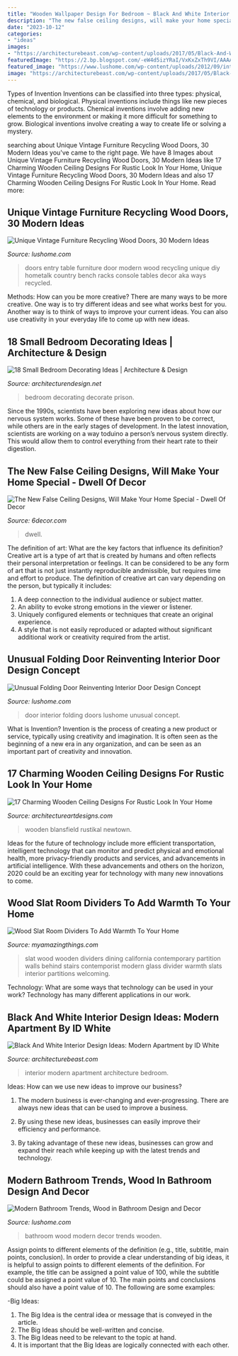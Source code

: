 ```yaml
---
title: "Wooden Wallpaper Design For Bedroom ~ Black And White Interior Design Ideas: Modern Apartment By Id White"
description: "The new false ceiling designs, will make your home special"
date: "2023-10-12"
categories:
- "ideas"
images:
- "https://architecturebeast.com/wp-content/uploads/2017/05/Black-And-White-Interior-Design-Ideas-Modern-Apartment-by-ID-White-on-Architecture-Beast-06-min.jpg"
featuredImage: "https://2.bp.blogspot.com/-eW4d5izYRaI/VxKxZxTh9VI/AAAAAAAAkTk/UJHWxbebWxEFyTfljebN8CEWO-yI3K3NACLcB/s1600/5.jpg"
featured_image: "https://www.lushome.com/wp-content/uploads/2012/09/interior-doors-matharoo-curtain-door-2.jpg"
image: "https://architecturebeast.com/wp-content/uploads/2017/05/Black-And-White-Interior-Design-Ideas-Modern-Apartment-by-ID-White-on-Architecture-Beast-06-min.jpg"
---
```



Types of Invention
Inventions can be classified into three types: physical, chemical, and biological. Physical inventions include things like new pieces of technology or products. Chemical inventions involve adding new elements to the environment or making it more difficult for something to grow. Biological inventions involve creating a way to create life or solving a mystery.

	

		
searching about Unique Vintage Furniture Recycling Wood Doors, 30 Modern Ideas you've came to the right page. We have 8 Images about Unique Vintage Furniture Recycling Wood Doors, 30 Modern Ideas like 17 Charming Wooden Ceiling Designs For Rustic Look In Your Home, Unique Vintage Furniture Recycling Wood Doors, 30 Modern Ideas and also 17 Charming Wooden Ceiling Designs For Rustic Look In Your Home. Read more:
		
    
## Unique Vintage Furniture Recycling Wood Doors, 30 Modern Ideas

<img loading=lazy src="https://www.lushome.com/wp-content/uploads/2014/06/recycling-wood-doors-vintage-furniture-racks-console-tables-8.jpg" onerror="this.onerror=null;this.src='https://tse1.mm.bing.net/th?id=OIP.V_9Svs9Cj0Gom-a5GCzllAAAAA&amp;pid=15.1';" alt="Unique Vintage Furniture Recycling Wood Doors, 30 Modern Ideas">

_Source: lushome.com_

>doors entry table furniture door modern wood recycling unique diy hometalk country bench racks console tables decor aka ways recycled. 

	

Methods: How can you be more creative?
There are many ways to be more creative. One way is to try different ideas and see what works best for you. Another way is to think of ways to improve your current ideas. You can also use creativity in your everyday life to come up with new ideas.

    
## 18 Small Bedroom Decorating Ideas | Architecture &amp; Design

<img loading=lazy src="https://cdn.architecturendesign.net/wp-content/uploads/2014/09/decorate-small-bedroom-with-wall-paneling-and-wall-sconces.jpg" onerror="this.onerror=null;this.src='https://tse2.mm.bing.net/th?id=OIP.-NbF5w0XpZJDiankmHrIWwHaLE&amp;pid=15.1';" alt="18 Small Bedroom Decorating Ideas | Architecture &amp; Design">

_Source: architecturendesign.net_

>bedroom decorating decorate prison. 

	

Since the 1990s, scientists have been exploring new ideas about how our nervous system works. Some of these have been proven to be correct, while others are in the early stages of development. In the latest innovation, scientists are working on a way toduino a person’s nervous system directly. This would allow them to control everything from their heart rate to their digestion.

    
## The New False Ceiling Designs, Will Make Your Home Special - Dwell Of Decor

<img loading=lazy src="https://2.bp.blogspot.com/-eW4d5izYRaI/VxKxZxTh9VI/AAAAAAAAkTk/UJHWxbebWxEFyTfljebN8CEWO-yI3K3NACLcB/s1600/5.jpg" onerror="this.onerror=null;this.src='https://tse2.mm.bing.net/th?id=OIP.CGnKe_NgYwhsTyQ-Es8ANAHaJ4&amp;pid=15.1';" alt="The New False Ceiling Designs, Will Make Your Home Special - Dwell Of Decor">

_Source: 6decor.com_

>dwell. 

	

The definition of art: What are the key factors that influence its definition?
Creative art is a type of art that is created by humans and often reflects their personal interpretation or feelings. It can be considered to be any form of art that is not just instantly reproducible andmissible, but requires time and effort to produce. The definition of creative art can vary depending on the person, but typically it includes:
1. A deep connection to the individual audience or subject matter.
2. An ability to evoke strong emotions in the viewer or listener.
3. Uniquely configured elements or techniques that create an original experience.
4. A style that is not easily reproduced or adapted without significant additional work or creativity required from the artist.

    
## Unusual Folding Door Reinventing Interior Door Design Concept

<img loading=lazy src="https://www.lushome.com/wp-content/uploads/2012/09/interior-doors-matharoo-curtain-door-2.jpg" onerror="this.onerror=null;this.src='https://tse2.mm.bing.net/th?id=OIP.cZo8rV9rhDOx2X87DvpdhgAAAA&amp;pid=15.1';" alt="Unusual Folding Door Reinventing Interior Door Design Concept">

_Source: lushome.com_

>door interior folding doors lushome unusual concept. 

	

What is Invention?
Invention is the process of creating a new product or service, typically using creativity and imagination. It is often seen as the beginning of a new era in any organization, and can be seen as an important part of creativity and innovation.

    
## 17 Charming Wooden Ceiling Designs For Rustic Look In Your Home

<img loading=lazy src="https://www.architectureartdesigns.com/wp-content/uploads/2015/11/75.jpg" onerror="this.onerror=null;this.src='https://tse4.mm.bing.net/th?id=OIP.oJL2BmJf1R7-TXeGU7QGbAHaE6&amp;pid=15.1';" alt="17 Charming Wooden Ceiling Designs For Rustic Look In Your Home">

_Source: architectureartdesigns.com_

>wooden blansfield rustikal newtown. 

	

Ideas for the future of technology include more efficient transportation, intelligent technology that can monitor and predict physical and emotional health, more privacy-friendly products and services, and advancements in artificial intelligence. With these advancements and others on the horizon, 2020 could be an exciting year for technology with many new innovations to come.

    
## Wood Slat Room Dividers To Add Warmth To Your Home

<img loading=lazy src="https://myamazingthings.com/wp-content/uploads/2017/01/contemporary-architecture_.jpg" onerror="this.onerror=null;this.src='https://tse2.mm.bing.net/th?id=OIP.x_Ypl0Ig3-9vlpVWSzoUQQHaGR&amp;pid=15.1';" alt="Wood Slat Room Dividers To Add Warmth To Your Home">

_Source: myamazingthings.com_

>slat wood wooden dividers dining california contemporary partition walls behind stairs contemporist modern glass divider warmth slats interior partitions welcoming. 

	

Technology: What are some ways that technology can be used in your work?
Technology has many different applications in our work.

    
## Black And White Interior Design Ideas: Modern Apartment By ID White

<img loading=lazy src="https://architecturebeast.com/wp-content/uploads/2017/05/Black-And-White-Interior-Design-Ideas-Modern-Apartment-by-ID-White-on-Architecture-Beast-06-min.jpg" onerror="this.onerror=null;this.src='https://tse2.mm.bing.net/th?id=OIP.C9PXrtJ-UP20dtbsneqyBAHaJ3&amp;pid=15.1';" alt="Black And White Interior Design Ideas: Modern Apartment by ID White">

_Source: architecturebeast.com_

>interior modern apartment architecture bedroom. 

	

Ideas: How can we use new ideas to improve our business?
1. The modern business is ever-changing and ever-progressing. There are always new ideas that can be used to improve a business.
2. By using these new ideas, businesses can easily improve their efficiency and performance.

3. By taking advantage of these new ideas, businesses can grow and expand their reach while keeping up with the latest trends and technology.

    
## Modern Bathroom Trends, Wood In Bathroom Design And Decor

<img loading=lazy src="https://www.lushome.com/wp-content/uploads/2014/11/wood-modern-bathroom-design-decor-ideas-8.jpg" onerror="this.onerror=null;this.src='https://tse1.mm.bing.net/th?id=OIP.zAt2e5BpXDAOS55DZ28uAAAAAA&amp;pid=15.1';" alt="Modern Bathroom Trends, Wood in Bathroom Design and Decor">

_Source: lushome.com_

>bathroom wood modern decor trends wooden. 

	

Assign points to different elements of the definition (e.g., title, subtitle, main points, conclusion).
In order to provide a clear understanding of big ideas, it is helpful to assign points to different elements of the definition. For example, the title can be assigned a point value of 100, while the subtitle could be assigned a point value of 10. The main points and conclusions should also have a point value of 10. 
The following are some examples: 

-Big Ideas: 
1) The Big Idea is the central idea or message that is conveyed in the article. 
2) The Big Ideas should be well-written and concise. 
3) The Big Ideas need to be relevant to the topic at hand. 
4) It is important that the Big Ideas are logically connected with each other.

